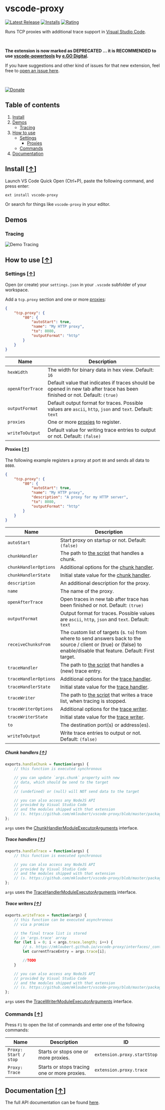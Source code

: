 # vscode-proxy

[![Latest Release](https://vsmarketplacebadge.apphb.com/version-short/mkloubert.vscode-proxy.svg)](https://marketplace.visualstudio.com/items?itemName=mkloubert.vscode-proxy)
[![Installs](https://vsmarketplacebadge.apphb.com/installs/mkloubert.vscode-proxy.svg)](https://marketplace.visualstudio.com/items?itemName=mkloubert.vscode-proxy)
[![Rating](https://vsmarketplacebadge.apphb.com/rating-short/mkloubert.vscode-proxy.svg)](https://marketplace.visualstudio.com/items?itemName=mkloubert.vscode-proxy#review-details)

Runs TCP proxies with additional trace support in [Visual Studio Code](https://code.visualstudio.com/).

<br />

**The extension is now marked as DEPRECATED ... it is RECOMMENDED to use [vscode-powertools](https://marketplace.visualstudio.com/items?itemName=ego-digital.vscode-powertools) by [e.GO Digital](https://github.com/egodigital).**

If you have suggestions and other kind of issues for that new extension, feel free to [open an issue here](https://github.com/egodigital/vscode-powertools/issues).

<br />

[![Donate](https://img.shields.io/badge/Donate-PayPal-green.svg)](https://www.paypal.com/cgi-bin/webscr?cmd=_s-xclick&hosted_button_id=GJJDLPTHEA4BC)

## Table of contents

1. [Install](#install-)
2. [Demos](#demos-)
   * [Tracing](#tracing-)
3. [How to use](#how-to-use-)
   * [Settings](#settings-)
     * [Proxies](#proxies-)
   * [Commands](#commands-)
4. [Documentation](#documentation-)

## Install [[&uarr;](#table-of-contents)]

Launch VS Code Quick Open (Ctrl+P), paste the following command, and press enter:

```bash
ext install vscode-proxy
```

Or search for things like `vscode-proxy` in your editor.

## Demos

### Tracing

![Demo Tracing](https://raw.githubusercontent.com/mkloubert/vscode-proxy/master/img/demo1.gif)

## How to use [[&uarr;](#table-of-contents)]

### Settings [[&uarr;](#how-to-use-)]

Open (or create) your `settings.json` in your `.vscode` subfolder of your workspace.

Add a `tcp.proxy` section and one or more [proxies](#proxies-):

```json
{
    "tcp.proxy": {
        "80": {
            "autoStart": true,
            "name": "My HTTP proxy",
            "to": 8080,
            "outputFormat": "http"
        }
    }
}
```

| Name | Description |
| ---- | --------- |
| `hexWidth` | The width for binary data in hex view. Default: `16` |
| `openAfterTrace` | Default value that indicates if traces should be opened in new tab after trace has been finished or not. Default: `(true)` |
| `outputFormat` | Default output format for traces. Possible values are `ascii`, `http`, `json` and `text`. Default: `text` |
| `proxies` | One or more [proxies](#proxies-) to register. |
| `writeToOutput` | Default value for writing trace entries to output or not. Default: `(false)` |

#### Proxies [[&uarr;](#settings-)]

The following example registers a proxy at port `80` and sends all data to `8080`.

```json
{
    "tcp.proxy": {
        "80": {
            "autoStart": true,
            "name": "My HTTP proxy",
            "description": "A proxy for my HTTP server",
            "to": 8080,
            "outputFormat": "http"
        }
    }
}
```

| Name | Description |
| ---- | --------- |
| `autoStart` | Start proxy on startup or not. Default: `(false)` |
| `chunkHandler` | The path to [the script](#chunk-handlers-) that handles a chunk. |
| `chunkHandlerOptions` | Additional options for the [chunk handler](#chunk-handlers-). |
| `chunkHandlerState` | Initial state value for the [chunk handler](#chunk-handlers-). |
| `description` | An additional description for the proxy. |
| `name` | The name of the proxy. |
| `openAfterTrace` | Open traces in new tab after trace has been finished or not. Default: `(true)` |
| `outputFormat` | Output format for traces. Possible values are `ascii`, `http`, `json` and `text`. Default: `text` |
| `receiveChunksFrom` | The custom list of targets (s. `to`) from where to send answers back to the source / client or (true) or (false) to enable/disable that feature. Default: First target. |
| `traceHandler` | The path to [the script](#trace-handlers-) that handles a (new) trace entry. |
| `traceHandlerOptions` | Additional options for the [trace handler](#trace-handlers-). |
| `traceHandlerState` | Initial state value for the [trace handler](#trace-handlers-). |
| `traceWriter` | The path to [the script](#trace-writers-) that writes a trace list, when tracing is stopped. |
| `traceWriterOptions` | Additional options for the [trace writer](#trace-writers-). |
| `traceWriterState` | Initial state value for the [trace writer](#trace-writers-). |
| `to` | The destination port(s) or address(es). |
| `writeToOutput` | Write trace entries to output or not. Default: `(false)` |

##### Chunk handlers [[&uarr;](#proxies-)]

```javascript
exports.handleChunk = function(args) {
    // this function is executed synchronous

    // you can update `args.chunk` property with new
    // data, which should be send to the target
    // 
    // (undefined) or (null) will NOT send data to the target

    // you can also access any NodeJS API
    // provided by Visual Studio Code
    // and the modules shipped with that extension
    // (s. https://github.com/mkloubert/vscode-proxy/blob/master/package.json)
};
```

`args` uses the [ChunkHandlerModuleExecutorArguments](https://mkloubert.github.io/vscode-proxy/interfaces/_contracts_.chunkhandlermoduleexecutorarguments.html) interface.

##### Trace handlers [[&uarr;](#proxies-)]

```javascript
exports.handleTrace = function(args) {
    // this function is executed synchronous

    // you can also access any NodeJS API
    // provided by Visual Studio Code
    // and the modules shipped with that extension
    // (s. https://github.com/mkloubert/vscode-proxy/blob/master/package.json)
};
```

`args` uses the [TraceHandlerModuleExecutorArguments](https://mkloubert.github.io/vscode-proxy/interfaces/_contracts_.tracehandlermoduleexecutorarguments.html) interface.

##### Trace writers [[&uarr;](#proxies-)]

```javascript
exports.writeTrace = function(args) {
    // this function can be executed asynchronous
    // via a promise

    // the final trace list is stored
    // in 'args.trace' array
    for (let i = 0; i < args.trace.length; i++) {
        // s. https://mkloubert.github.io/vscode-proxy/interfaces/_contracts_.traceentry.html
        let currentTraceEntry = args.trace[i];

        //TODO
    }

    // you can also access any NodeJS API
    // provided by Visual Studio Code
    // and the modules shipped with that extension
    // (s. https://github.com/mkloubert/vscode-proxy/blob/master/package.json)
};
```

`args` uses the [TraceWriterModuleExecutorArguments](https://mkloubert.github.io/vscode-proxy/interfaces/_contracts_.tracewritermoduleexecutorarguments.html) interface.

### Commands [[&uarr;](#how-to-use-)]

Press `F1` to open the list of commands and enter one of the following commands:

| Name | Description | ID | 
| ---- | --------- | --------- | 
| `Proxy: Start / stop` | Starts or stops one or more proxies. | `extension.proxy.startStop` | 
| `Proxy: Trace` | Starts or stops tracing one or more proxies. | `extension.proxy.trace` | 

## Documentation [[&uarr;](#table-of-contents)]

The full API documentation can be found [here](https://mkloubert.github.io/vscode-proxy/).
